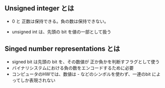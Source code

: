 ## Unsigned integer とは
* 0 と 正数は保持できる。負の数は保持できない。

* unsigned int は、先頭の bit を値の一部として扱う

## Singed number representations とは
* signed bit は先頭の bit を、その数値が 正か負かを判断すフラグとして使う
* バイナリシステムにおける負の数をエンコードするために必要
* コンピュータのHWでは、数値は - などのシンボルを使わず、一連のbit によってしか表現されない
